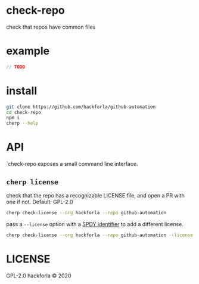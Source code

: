 # check-repo
check that repos have common files

# example
```javascript
// TODO
```

# install
```bash
git clone https://github.com/hackforla/github-automation
cd check-repo
npm i
cherp --help
```

# API
`check-repo exposes a small command line interface.

## `cherp license`
check that the repo has a recognizable LICENSE file, and open a PR with one if
not. Default: GPL-2.0

```bash
cherp check-license --org hackforla --repo github-automation
```

pass a `--license` option with a [SPDY identifier](https://spdx.org/licenses/) to add a different license.
```bash
cherp check-license --org hackforla --repo github-automation --license apache-2.0
```

# LICENSE
GPL-2.0
hackforla © 2020
